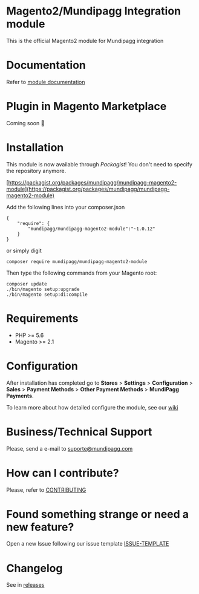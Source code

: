 # Magento2/Mundipagg Integration module
This is the official Magento2 module for Mundipagg integration

# Documentation
Refer to [module documentation](https://github.com/mundipagg/magento2/wiki)

# Plugin in Magento Marketplace
Coming soon :construction:

# Installation

This module is now available through *Packagist*! You don't need to specify the repository anymore.

[https://packagist.org/packages/mundipagg/mundipagg-magento2-module](https://packagist.org/packages/mundipagg/mundipagg-magento2-module)

Add the following lines into your composer.json 
```
{
	"require": {
		"mundipagg/mundipagg-magento2-module":"~1.0.12"
	}
}
```

or simply digit 
```
composer require mundipagg/mundipagg-magento2-module
```
 
Then type the following commands from your Magento root:

```
composer update
./bin/magento setup:upgrade
./bin/magento setup:di:compile
```

# Requirements
* PHP >= 5.6
* Magento >= 2.1

# Configuration

After installation has completed go to **Stores** > **Settings** > **Configuration** > **Sales** > **Payment Methods** > **Other Payment Methods** > **MundiPagg Payments**.

To learn more about how detailed configure the module, see our [wiki](https://github.com/mundipagg/magento2/wiki)

# Business/Technical Support

Please, send a e-mail to [suporte@mundipagg.com](mailto:suporte@mundipagg.com)

# How can I contribute?
Please, refer to [CONTRIBUTING](CONTRIBUTING.md)

# Found something strange or need a new feature?
Open a new Issue following our issue template [ISSUE-TEMPLATE](ISSUE-TEMPLATE.md)

# Changelog
See in [releases](https://github.com/mundipagg/magento2/releases)
